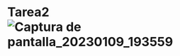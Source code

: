 # Tarea2![Captura de pantalla_20230109_193559](https://user-images.githubusercontent.com/108164886/211435663-f1392654-09b4-4ad0-b5cb-4c521bef75a5.png)
